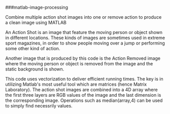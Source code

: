 ###matlab-image-processing

Combine multiple action shot images into one or remove action to produce a clean image using MATLAB

An Action Shot is an image that feature the moving person or object shown in different locations. 
These kinds of images are sometimes used in extreme sport magazines, in order to show people moving over a jump or performing some other kind of action.

Another image that is produced by this code is the Action Removed image where the moving person or object is removed from the image and the static background is shown.

This code uses vectorization to deliver efficient running times. The key is in utilizing Matlab's most useful tool which are matrices (hence Matrix Laboratory). 
The action shot images are combined into a 4D array where the first three layers are RGB values of the image and the last dimension is the corresponding image. 
Operations such as median(array,4) can be used to simply find necessrily values.
